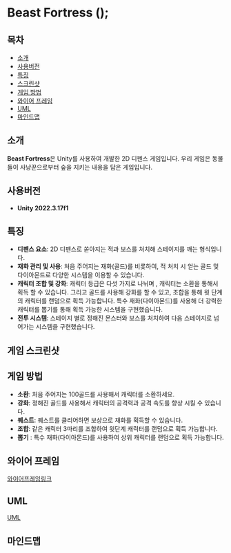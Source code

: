 # Beast Fortress ();

## 목차
- [소개](#소개)
- [사용버전](#사용버전)
- [특징](#특징)
- [스크린샷](#스크린샷)
- [게임 방법](#게임-방법)
- [와이어 프레임](#와이어-프레임)
- [UML](#UML)
- [마인드맵](#마인드맵)

## 소개
**Beast Fortress**은 Unity를 사용하여 개발한 2D 디펜스 게임입니다. 우리 게임은 동물들이 사냥꾼으로부터 숲을 지키는 내용을 담은 게임입니다.

## 사용버전
- **Unity 2022.3.17f1**

## 특징
- **디펜스 요소**: 2D 디펜스로 쏟아지는 적과 보스를 처치해 스테이지를 깨는 형식입니다.
- **재화 관리 및 사용**: 처음 주어지는 재화(골드)를 비롯하여, 적 처치 시 얻는 골드 및 다이아몬드로 다양한 시스템을 이용할 수 있습니다.
- **캐릭터 조합 및 강화**: 캐릭터 등급은 다섯 가지로 나뉘며 , 캐릭터는 소환을 통해서 획득 할 수 있습니다. 그리고 골드를 사용해 강화를 할 수 있고, 조합을 통해 윗 단계의 캐릭터를 랜덤으로 획득 가능합니다. 특수 재화(다이아몬드)를 사용해 더 강력한 캐릭터를 뽑기를 통해 획득 가능한 시스템을 구현했습니다.
- **전투 시스템**: 스테이지 별로 정해진 몬스터와 보스를 처치하여 다음 스테이지로 넘어가는 시스템을 구현했습니다.

## 게임 스크린샷


## 게임 방법
- **소환**: 처음 주어지는 100골드를 사용해서 캐릭터를 소환하세요.
- **강화**: 정해진 골드를 사용해서 캐릭터의 공격력과 공격 속도를 향상 시킬 수 있습니다.
- **퀘스트**: 퀘스트를 클리어하면 보상으로 재화를 획득할 수 있습니다.
- **조합**: 같은 캐릭터 3마리를 조합하여 윗단계 캐릭터를 랜덤으로 획득 가능합니다.
- **뽑기** : 특수 재화(다이아몬드)를 사용하여 상위 캐릭터를 랜덤으로 획득 가능합니다.

## 와이어 프레임
[와이어프레임링크](https://www.figma.com/design/xV2qxrnmJZZU1ZvWOvhu0W/%EB%B9%84%EC%8A%A4%ED%8A%B8-%ED%8F%AC%ED%8A%B8%EB%A6%AC%EC%8A%A4?node-id=0-1&t=hmqV3S0EHZFYiBty-0)

## UML
[UML](https://app.diagrams.net/#G1qIesEnzJ_XLhbN0pltSxSVDk8kyfXAGs#%7B%22pageId%22%3A%22C5RBs43oDa-KdzZeNtuy%22%7D)

## 마인드맵

